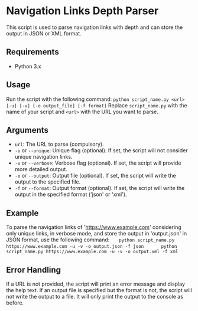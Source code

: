 # Navigation Links Depth Parser

This script is used to parse navigation links with depth and can store the output in JSON or XML format.

## Requirements

- Python 3.x

## Usage

Run the script with the following command:
    ```
    python script_name.py <url> [-u] [-v] [-o output_file] [-f format]
    ```
    Replace `script_name.py` with the name of your script and `<url>` with the URL you want to parse.

## Arguments

- `url`: The URL to parse (compulsory).
- `-u` or `--unique`: Unique flag (optional). If set, the script will not consider unique navigation links.
- `-v` or `--verbose`: Verbose flag (optional). If set, the script will provide more detailed output.
- `-o` or `--output`: Output file (optional). If set, the script will write the output to the specified file.
- `-f` or `--format`: Output format (optional). If set, the script will write the output in the specified format ('json' or 'xml').

## Example

To parse the navigation links of '<https://www.example.com>' considering only unique links, in verbose mode, and store the output in 'output.json' in JSON format, use the following command:
    ```    python script_name.py https://www.example.com -u -v -o output.json -f json    ```
    ```    python script_name.py https://www.example.com -u -v -o output.xml -f xml    ```

## Error Handling

If a URL is not provided, the script will print an error message and display the help text. If an output file is specified but the format is not, the script will not write the output to a file. It will only print the output to the console as before. 
